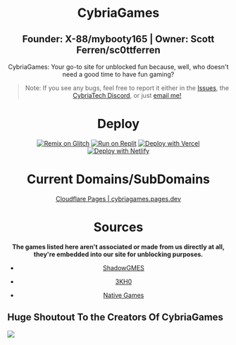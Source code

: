 <center>
  
# CybriaGames
## Founder: X-88/mybooty165 | Owner: Scott Ferren/sc0ttferren
CybriaGames: Your go-to site for unblocked fun because, well, who doesn't need a good time to have fun gaming?

> Note: If you see any bugs, feel free to report it either in the <a href="https://github.com/CybriaTech/CybriaGames/issues">Issues</a>, the <a href="https://bit.ly/cybriatech">CybriaTech Discord</a>, or just <a href="mailto:timmytamle569@gmail.com">email me!</a>

# Deploy

[![Remix on Glitch](https://binbashbanana.github.io/deploy-buttons/buttons/remade/glitch.svg)](https://glitch.com/edit/#!/import/github/CybriaTech/CybriaGames)
[![Run on Replit](https://binbashbanana.github.io/deploy-buttons/buttons/remade/replit.svg)](https://replit.com/github/CybriaTech/CybriaGames)
[![Deploy with Vercel](https://binbashbanana.github.io/deploy-buttons/buttons/remade/vercel.svg)](https://vercel.com/new/clone?repositoryurl=https://github.com/CybriaTech/CybriaGames)
[![Deploy with Netlify](https://binbashbanana.github.io/deploy-buttons/buttons/remade/netlify.svg)](https://app.netlify.com/start/deploy?repository=https://github.com/CybriaTech/CybriaGames)

# Current Domains/SubDomains

<a href="https://cybriagames.pages.dev/">Cloudflare Pages | cybriagames.pages.dev</a>

# Sources
**The games listed here aren't associated or made from us directly at all, they're embedded into our site for unblocking purposes.**

- <a href="https://github.com/shadowgmes/shadowgmes.github.io">ShadowGMES</a>

- <a href="https://github.com/3kh0">3KH0</a>

- <a href="https://github.com/Parcoil/nativegames.net-v1">Native Games</a>
</center>

## Huge Shoutout To the Creators Of CybriaGames

<img src="https://contrib.rocks/image?repo=CybriaTech/CybriaGames">
